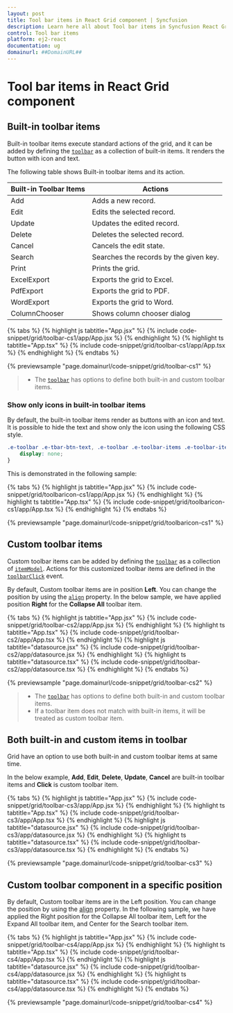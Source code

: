 ```yaml
---
layout: post
title: Tool bar items in React Grid component | Syncfusion
description: Learn here all about Tool bar items in Syncfusion React Grid component of Syncfusion Essential JS 2 and more.
control: Tool bar items 
platform: ej2-react
documentation: ug
domainurl: ##DomainURL##
---
```


# Tool bar items in React Grid component

## Built-in toolbar items

Built-in toolbar items execute standard actions of the grid, and it can be added by defining the [`toolbar`](https://ej2.syncfusion.com/angular/documentation/api/grid/#toolbar) as a collection of built-in items. It renders the button with icon and text.

The following table shows Built-in toolbar items and its action.

| Built-in Toolbar Items | Actions |
|------------------------|---------|
| Add | Adds a new record.|
| Edit | Edits the selected record.|
| Update | Updates the edited record.|
| Delete | Deletes the selected record.|
| Cancel | Cancels the edit state.|
| Search | Searches the records by the given key.|
| Print | Prints the grid.|
| ExcelExport | Exports the grid to Excel.|
| PdfExport | Exports the grid to PDF.|
| WordExport | Exports the grid to Word.|
| ColumnChooser | Shows column chooser dialog |

{% tabs %}
{% highlight js tabtitle="App.jsx" %}
{% include code-snippet/grid/toolbar-cs1/app/App.jsx %}
{% endhighlight %}
{% highlight ts tabtitle="App.tsx" %}
{% include code-snippet/grid/toolbar-cs1/app/App.tsx %}
{% endhighlight %}
{% endtabs %}

 {% previewsample "page.domainurl/code-snippet/grid/toolbar-cs1" %}

> * The [`toolbar`](https://ej2.syncfusion.com/angular/documentation/api/grid/#toolbar) has options to define both built-in and custom toolbar items.

### Show only icons in built-in toolbar items

By default, the built-in toolbar items render as buttons with an icon and text. It is possible to hide the text and show only the icon using the following CSS style.

```css
.e-toolbar .e-tbar-btn-text, .e-toolbar .e-toolbar-items .e-toolbar-item .e-tbar-btn-text {
    display: none;
}
```

This is demonstrated in the following sample:

{% tabs %}
{% highlight js tabtitle="App.jsx" %}
{% include code-snippet/grid/toolbaricon-cs1/app/App.jsx %}
{% endhighlight %}
{% highlight ts tabtitle="App.tsx" %}
{% include code-snippet/grid/toolbaricon-cs1/app/App.tsx %}
{% endhighlight %}
{% endtabs %}

 {% previewsample "page.domainurl/code-snippet/grid/toolbaricon-cs1" %}

## Custom toolbar items

Custom toolbar items can be added by defining the [`toolbar`](https://ej2.syncfusion.com/angular/documentation/api/grid/#toolbar) as a collection of [`itemModel`](https://ej2.syncfusion.com/angular/documentation/api/toolbar/itemModel).
Actions for this customized toolbar items are defined in the [`toolbarClick`](https://ej2.syncfusion.com/angular/documentation/api/grid/#toolbarclick) event.

By default, Custom toolbar items are in position **Left**. You can change the position by using the [`align`](https://ej2.syncfusion.com/angular/documentation/api/toolbar/itemModel/#align) property. In the below sample, we have applied position **Right** for the **Collapse All** toolbar item.

{% tabs %}
{% highlight js tabtitle="App.jsx" %}
{% include code-snippet/grid/toolbar-cs2/app/App.jsx %}
{% endhighlight %}
{% highlight ts tabtitle="App.tsx" %}
{% include code-snippet/grid/toolbar-cs2/app/App.tsx %}
{% endhighlight %}
{% highlight js tabtitle="datasource.jsx" %}
{% include code-snippet/grid/toolbar-cs2/app/datasource.jsx %}
{% endhighlight %}
{% highlight ts tabtitle="datasource.tsx" %}
{% include code-snippet/grid/toolbar-cs2/app/datasource.tsx %}
{% endhighlight %}
{% endtabs %}

 {% previewsample "page.domainurl/code-snippet/grid/toolbar-cs2" %}

> * The [`toolbar`](https://ej2.syncfusion.com/angular/documentation/api/grid/#toolbar) has options to define both built-in and custom toolbar items.
> * If a toolbar item does not match with built-in items, it will be treated as custom toolbar item.

## Both built-in and custom items in toolbar

Grid have an option to use both built-in and custom toolbar items at same time.

In the below example, **Add**, **Edit**, **Delete**, **Update**, **Cancel** are built-in toolbar items and **Click** is custom toolbar item.

{% tabs %}
{% highlight js tabtitle="App.jsx" %}
{% include code-snippet/grid/toolbar-cs3/app/App.jsx %}
{% endhighlight %}
{% highlight ts tabtitle="App.tsx" %}
{% include code-snippet/grid/toolbar-cs3/app/App.tsx %}
{% endhighlight %}
{% highlight js tabtitle="datasource.jsx" %}
{% include code-snippet/grid/toolbar-cs3/app/datasource.jsx %}
{% endhighlight %}
{% highlight ts tabtitle="datasource.tsx" %}
{% include code-snippet/grid/toolbar-cs3/app/datasource.tsx %}
{% endhighlight %}
{% endtabs %}

 {% previewsample "page.domainurl/code-snippet/grid/toolbar-cs3" %}

## Custom toolbar component in a specific position

By default, Custom toolbar items are in the Left position. You can change the position by using the [align](https://ej2.syncfusion.com/angular/documentation/api/toolbar/itemModel) property. In the following sample, we have applied the Right position for the Collapse All toolbar item, Left for the Expand All toolbar item, and Center for the Search toolbar item.

{% tabs %}
{% highlight js tabtitle="App.jsx" %}
{% include code-snippet/grid/toolbar-cs4/app/App.jsx %}
{% endhighlight %}
{% highlight ts tabtitle="App.tsx" %}
{% include code-snippet/grid/toolbar-cs4/app/App.tsx %}
{% endhighlight %}
{% highlight js tabtitle="datasource.jsx" %}
{% include code-snippet/grid/toolbar-cs4/app/datasource.jsx %}
{% endhighlight %}
{% highlight ts tabtitle="datasource.tsx" %}
{% include code-snippet/grid/toolbar-cs4/app/datasource.tsx %}
{% endhighlight %}
{% endtabs %}

 {% previewsample "page.domainurl/code-snippet/grid/toolbar-cs4" %}